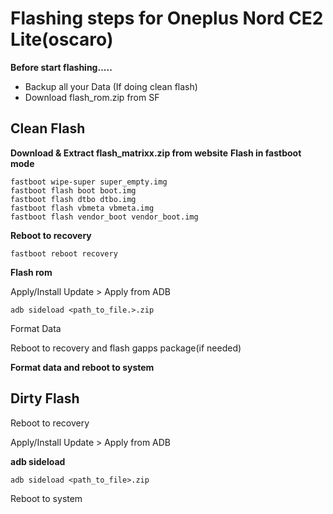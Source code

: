 # Flashing steps for Oneplus Nord CE2 Lite(oscaro)

**Before start flashing.....**
- Backup all your Data (If doing clean flash)
- Download flash_rom.zip from SF

## Clean Flash 
   **Download & Extract flash_matrixx.zip from website**
   **Flash in fastboot mode**

```
fastboot wipe-super super_empty.img
fastboot flash boot boot.img
fastboot flash dtbo dtbo.img
fastboot flash vbmeta vbmeta.img
fastboot flash vendor_boot vendor_boot.img
```

**Reboot to recovery**
```
fastboot reboot recovery
```

**Flash rom**
 
Apply/Install Update > Apply from ADB

```
adb sideload <path_to_file.>.zip
```
Format Data

Reboot to recovery and flash gapps package(if needed)

**Format data and reboot to system** 


## Dirty Flash
Reboot to recovery 

Apply/Install Update > Apply from ADB 

**adb sideload**
```
adb sideload <path_to_file>.zip
```
Reboot to system




